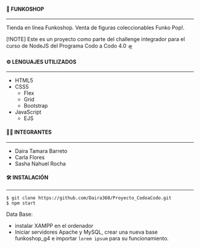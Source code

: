 #### 🚀 FUNKOSHOP
***
Tienda en línea Funkoshop. Venta de figuras coleccionables Funko Pop!.

[!NOTE]
Este es un proyecto como parte del challenge integrador para el curso de NodeJS del Programa Codo a Codo 4.0 🛸

#### ⚙️ LENGUAJES UTILIZADOS
***
- HTML5 
- CSS5
  - Flex
  - Grid
  - Bootstrap
- JavaScript
  - EJS


#### 👨‍💻 INTEGRANTES
***
- Daira	Tamara Barreto
- Carla	Flores
- Sasha Nahuel	Rocha


#### 🛠️ INSTALACIÓN 
***
```
$ git clone https://github.com/Daira360/Proyecto_CodoaCodo.git
$ npm start
```
Data Base: 
- instalar XAMPP en el ordenador
- Iniciar servidores Apache y MySQL, crear una nueva base funkoshop_g4 e importar ```lorem ipsum``` para su funcionamiento.

